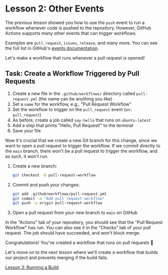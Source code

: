 # Lesson 2: Other Events

The previous lesson showed you how to use the `push` event to run a workflow whenever code is pushed to the repository.
However, GitHub Actions supports many other events that can trigger workflows.

Examples are `pull_request`, `issues`, `release`, and many more.
You can see the full list in GitHub's [events documentation](https://docs.github.com/en/actions/using-workflows/events-that-trigger-workflows).

Let's make a workflow that runs whenever a pull request is opened!

## Task: Create a Workflow Triggered by Pull Requests

1. Create a new file in the `.github/workflows/` directory called `pull-request.yml` (the name can be anything you like)
2. Set a `name` for the workflow, e.g., "Pull Request Workflow"
3. Set the workflow to trigger on the `pull_request` event (`on: pull_request`)
4. As before, create a job called `say-hello` that runs on `ubuntu-latest`
5. Add a step that prints "Hello, Pull Request!" to the terminal
6. Save your file

Now it's crucial that we create a new Git branch for this change, since we want to open a pull request to trigger the workflow.
If we commit directly to the `main` branch, there won't be a pull request to trigger the workflow, and as such, it won't run.

1. Create a new branch:

   ```bash
   git checkout -b pull-request-workflow
   ```

2. Commit and push your changes:

   ```bash
   git add .github/workflows/pull-request.yml
   git commit -m "Add pull request workflow"
   git push -u origin pull-request-workflow
   ```

3. Open a pull request from your new branch to `main` on GitHub

In the "Actions" tab of your repository, you should see that the "Pull Request Workflow" has run.
You can also see it in the "Checks" tab of your pull request.
The job should have succeeded, and won't block merge.

Congratulations! You've created a workflow that runs on pull requests 🎉

Let's move on to the next lesson where we'll create a workflow that builds our project and prevents merging if the build fails.

[Lesson 3: Running a Build](./003-running-build.md)
